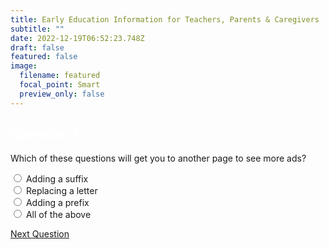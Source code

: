 ```yaml
---
title: Early Education Information for Teachers, Parents & Caregivers
subtitle: ""
date: 2022-12-19T06:52:23.748Z
draft: false
featured: false
image:
  filename: featured
  focal_point: Smart
  preview_only: false
---
```

<div class="quizbox">
<h2 style="color: #ffffff;">Question 1</h2>
<p>Which of these questions will get you to another page to see more ads?</p>

<div class="quizbox-question"><input type="radio" name="q1" onclick="myFunction(this.value)" value="A"> Adding a suffix</div>
<div class="quizbox-question"><input type="radio" name="q1" onclick="myFunction(this.value)" value="B"> Replacing a letter</div>
<div class="quizbox-question"><input type="radio" name="q1" onclick="myFunction(this.value)" value="C"> Adding a prefix</div>
<div class="quizbox-question"><input type="radio" name="q1" onclick="myFunction(this.value)" value="D"> All of the above</div>

<p style="text-align="right;"><a href="/post/" class="btn btn-primary btn-lg mb-md-1">Next Question <i class="fa-solid fa-arrow-right"></i></a></p>
</div>